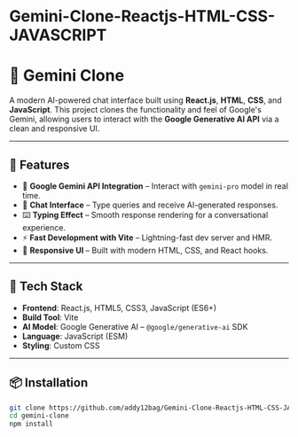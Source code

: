 # Gemini-Clone-Reactjs-HTML-CSS-JAVASCRIPT
# 🔮 Gemini Clone

A modern AI-powered chat interface built using **React.js**, **HTML**, **CSS**, and **JavaScript**. This project clones the functionality and feel of Google's Gemini, allowing users to interact with the **Google Generative AI API** via a clean and responsive UI.

---

## 🚀 Features

- 🔗 **Google Gemini API Integration** – Interact with `gemini-pro` model in real time.
- 💬 **Chat Interface** – Type queries and receive AI-generated responses.
- ⌨️ **Typing Effect** – Smooth response rendering for a conversational experience.
- ⚡ **Fast Development with Vite** – Lightning-fast dev server and HMR.
- 📱 **Responsive UI** – Built with modern HTML, CSS, and React hooks.

---

## 🧰 Tech Stack

- **Frontend**: React.js, HTML5, CSS3, JavaScript (ES6+)
- **Build Tool**: Vite
- **AI Model**: Google Generative AI – `@google/generative-ai` SDK
- **Language**: JavaScript (ESM)
- **Styling**: Custom CSS

---

## 📦 Installation

```bash
git clone https://github.com/addy12bag/Gemini-Clone-Reactjs-HTML-CSS-JAVASCRIPT.git
cd gemini-clone
npm install

